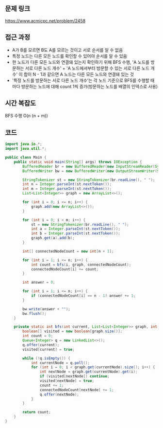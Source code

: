 ## 문제 링크
https://www.acmicpc.net/problem/2458


## 접근 과정
- A가 B를 모르면 B도 A를 모르는 것이고 서로 순서를 알 수 없음
- 특정 노드는 다른 모든 노드를 확인할 수 있어야 순서를 알 수 있음
- 한 노드가 다른 모든 노드와 연결돼 있는지 확인하기 위해 BFS 수행, 'A 노드를 방문하는 서로 다른 노드 개수' + 'A 노드에서부터 방문할 수 있는 서로 다른 노드 개수' 이 합이 N - 1과 같으면 A 노드는 다른 모든 노드와 연결돼 있는 것
- '특정 노드를 방문하는 서로 다른 노드 개수'는 각 노드 기준으로 BFS를 수행할 때마다 방문하는 노드에 대해 count 1씩 증가(방문하는 노드를 배열의 인덱스로 사용)


## 시간 복잡도
BFS 수행 O(n (n + m))


## 코드
```java
import java.io.*;
import java.util.*;

public class Main {
    public static void main(String[] args) throws IOException {
        BufferedReader br = new BufferedReader(new InputStreamReader(System.in));
        BufferedWriter bw = new BufferedWriter(new OutputStreamWriter(System.out));

        StringTokenizer st = new StringTokenizer(br.readLine(), " ");
        int n = Integer.parseInt(st.nextToken());
        int m = Integer.parseInt(st.nextToken());
        List<List<Integer>> graph = new ArrayList<>();

        for (int i = 0; i <= n; i++) {
            graph.add(new ArrayList<>());
        }

        for (int i = 0; i < m; i++) {
            st = new StringTokenizer(br.readLine(), " ");
            int a = Integer.parseInt(st.nextToken());
            int b = Integer.parseInt(st.nextToken());
            graph.get(a).add(b);
        }

        int[] connectedNodeCount = new int[n + 1];

        for (int i = 1; i <= n; i++) {
            int count = bfs(i, graph, connectedNodeCount);
            connectedNodeCount[i] += count;
        }

        int answer = 0;

        for (int i = 1; i <= n; i++) {
            if (connectedNodeCount[i] == n - 1) answer += 1;
        }

        bw.write(answer + "");
        bw.flush();
    }

    private static int bfs(int current, List<List<Integer>> graph, int[] connectedNodeCount) {
        boolean[] visited = new boolean[graph.size()];
        int count = 0;
        Queue<Integer> q = new LinkedList<>();
        q.offer(current);
        visited[current] = true;

        while (!q.isEmpty()) {
            int currentNode = q.poll();
            for (int i = 0; i < graph.get(currentNode).size(); i++) {
                int nextNode = graph.get(currentNode).get(i);
                if (visited[nextNode]) continue;
                visited[nextNode] = true;
                count += 1;
                connectedNodeCount[nextNode] += 1;
                q.offer(nextNode);
            }
        }

        return count;
    }
}
```
